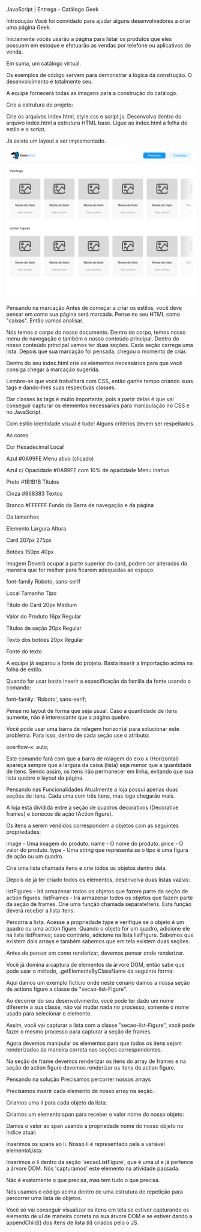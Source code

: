 JavaScript | Entrega - Catálogo Geek

Introdução
Você foi convidado para ajudar alguns desenvolvedores a criar uma página Geek.

Iniciamente vocês usarão a página para listar os produtos que eles possuem em estoque e efetuarão as vendas por telefone ou aplicativos de venda.

Em suma, um catálogo virtual.

Os exemplos de código servem para demonstrar a lógica da construção. O desenvolvimento é totalmente seu.

A equipe fornecerá todas as imagens para a construção do catálogo.

Crie a estrutura do projeto:

Crie os arquivos index.html, style.css e script.js.
Desenvolva dentro do arquivo index.html a estrutura HTML base.
Ligue ao index.html a folha de estilo e o script.

Já existe um layout a ser implementado.

<img src="./assets/example-1.png" alt="example 1" />

Pensando na marcação
Antes de começar a criar os estilos, você deve pensar em como sua página será marcada. Pense no seu HTML como "caixas". Então vamos analisar.

Nós temos o corpo do nosso documento.
Dentro do corpo, temos nosso menu de navegação e também o nosso conteúdo principal.
Dentro do nosso conteúdo principal vamos ter duas seções.
Cada seção carrega uma lista.
Depois que sua marcação foi pensada, chegou o momento de criar.

Dentro do seu index.html crie os elementos necessários para que você consiga chegar à marcação sugerida.

Lembre-se que você trabalhará com CSS, então ganhe tempo criando suas tags e dando-lhes suas respectivas classes.

Dar classes às tags é muito importante, pois a partir delas é que vai conseguir capturar os elementos necessários para manipulação no CSS e no JavaScript.

Com estilo
Identidade visual é tudo! Alguns critérios devem ser respeitados.

As cores

Cor Hexadecimal Local

Azul #0A99FE Menu ativo (clicado)

Azul c/ Opacidade #0A99FE com 10% de opacidade Menu inativo

Preto #1B1B1B Títulos

Cinza #868383 Textos

Branco #FFFFFF Fundo da Barra de navegação e da página

Os tamanhos

Elemento Largura Altura

Card 207px 275px

Botões 150px 40px

Imagem Deverá ocupar a parte superior do card, podem ser alteradas da maneira que for melhor para ficarem adequadas ao espaço.

font-family Roboto, sans-serif

Local Tamanho Tipo

Título do Card 20px Medium

Valor do Produto 16px Regular

Títulos de seção 20px Regular

Texto dos botões 20px Regular

Fonte do texto
<!-- @import url('https://fonts.googleapis.com/css2?family=Roboto&display=swap'); -->

A equipe já separou a fonte do projeto. Basta inserir a importação acima na folha de estilo.

Quando for usar basta inserir a especificação da família da fonte usando o comando:

font-family: 'Roboto', sans-serif;

Pense no layout de forma que seja usual. Caso a quantidade de itens aumente, não é interessante que a página quebre.

Você pode usar uma barra de rolagem horizontal para solucionar este problema. Para isso, dentro de cada seção use o atributo:

overflow-x: auto;

Este comando fará com que a barra de rolagem do eixo x (Horizontal) apareça sempre que a largura da caixa (lista) seja menor que a quantidade de itens. Sendo assim, os itens irão permanecer em linha, evitando que sua lista quebre o layout da página.

Pensando nas Funcionalidades
Atualmente a loja possui apenas duas seções de itens. Cada uma com três itens, mas logo chegarão mais.

A loja está dividida entre a seção de quadros decorativos (Decorative frames) e bonecos de ação (Action figure).

Os itens a serem vendidos correspondem a objetos com as seguintes propriedades:

image - Uma imagem do produto.
name - O nome do produto.
price - O valor do produto.
type - Uma string que representa se o tipo é uma figura de ação ou um quadro.

Crie uma lista chamada itens e crie todos os objetos dentro dela.

Depois de já ter criado todos os elementos, desenvolva duas listas vazias:

listFigures - Irá armazenar todos os objetos que fazem parte da seção de action figures.
listFrames - Irá armazenar todos os objetos que fazem parte da seção de frames.
Crie uma função chamada separateItens. Esta função deverá receber a lista itens.

Percorra a lista. Acesse a propriedade type e verifique se o objeto é um quadro ou uma action figure.
Quando o objeto for um quadro, adicione ele na lista listFrames; caso contrário, adicione na lista listFigure.
Sabemos que existem dois arrays e também sabemos que em tela existem duas seções.

Antes de pensar em como renderizar, devemos pensar onde renderizar.

Você já domina a captura de elementos da árvore DOM, então sabe que pode usar o método, .getElementsByClassName da seguinte forma:

<!-- let secaolistFigure = document.getElementsByClassName('secao-list-Figure')[0] -->

Aqui damos um exemplo fictício onde neste cenário damos a nossa seção de actions figure a classe de "secao-list-Figure".

Ao decorrer do seu desenvolvimento, você pode ter dado um nome diferente a sua classe, não vai mudar nada no processo, somente o nome usado para selecionar o elemento.

Assim, você vai capturar a lista com a classe "secao-list-Figure", você pode fazer o mesmo processo para capturar a seção de frames.

Agora devemos manipular os elementos para que todos os itens sejam renderizados da maneira correta nas seções correspondentes.

Na seção de frame devemos renderizar os itens do array de frames e na seção de action figure devemos renderizar os itens de action figure.

Pensando na solução
Precisamos percorrer nossos arrays
<!-- for(let i = 0; i < listFigure.length; i++){
//lógica
} -->

Precisamos inserir cada elemento de nosso array na seção.

Criamos uma li para cada objeto da lista:
<!-- let elementoLista = document.createElement('li')
// criamos o elemento de lista -->

Criamos um elemento span para receber o valor nome do nosso objeto:
<!-- let nome = document.createElement('span')
//criamos um elemento do tipo span para renderizar o nome -->

Damos o valor ao span usando a propriedade nome do nosso objeto no índice atual:
<!-- nome.innerText = `${listPerson[i].nome}`//Inserimos um valor ao nosso span, usando o valor nome do nosso objeto. -->

Inserimos os spans ao li. Nosso li é representado pela a variável
elementoLista:
<!-- elementoLista.appendChild(nome)
//Inserimos no nosso elemento de lista, o elemento span//já com o valor nome do nosso objeto. -->

Inserimos o li dentro da seção 'secaoListFigure', que é uma ul e já pertence a árvore DOM. Nós 'capturamos' este elemento na atividade passada.

<!-- secaolistFigure.appendChild(elementoLista)
//Inserimos o nosso elemento de lista, já com o nosso elemento//span a nossa secao de produtos 'secao-list-figures'. -->

Não é exatamente o que precisa, mas tem tudo o que precisa.

Nós usamos o código acima dentro de uma estrutura de repetição para percorrer uma lista de objetos.

Você só vai conseguir visualizar os itens em tela se estiver capturando os elemento de ul de maneira correta na sua árvore DOM e se estiver dando a appendChild() dos itens de lista (li) criados pelo o JS.
